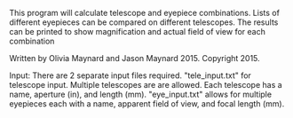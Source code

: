This program will calculate telescope and eyepiece combinations. Lists
of different eyepieces can be compared on different telescopes. The
results can be printed to show magnification and actual field of view
for each combination

Written by Olivia Maynard and Jason Maynard 2015. Copyright 2015. 

Input: There are 2 separate input files required. "tele_input.txt" for
telescope input. Multiple telescopes are are allowed. Each telescope has a
name, aperture (in), and length (mm). "eye_input.txt" allows for multiple
eyepieces each with a name, apparent field of view, and focal length (mm).
